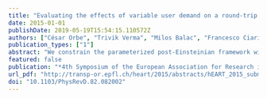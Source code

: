 ```yaml
---
title: "Evaluating the effects of variable user demand on a round-trip , one-way , and free-floating car sharing fleet in the city of Zurich , Switzerland"
date: 2015-01-01
publishDate: 2019-05-19T15:54:15.110572Z
authors: ["César Orbe", "Trivik Verma", "Milos Balac", "Francesco Ciari"]
publication_types: ["1"]
abstract: "We constrain the parameterized post-Einsteinian framework with binary pulsar observations of orbital period decay due to gravitational wave emission. This framework proposes to enhance the amplitude and phase of gravitational waveform templates through post-Einsteinian parameters to search for generic deviations from General Relativity in gravitational wave data. Such enhancements interpolate between General Relativity and alternative theory predictions, but their magnitude must be such as to satisfy all current experiments and observations. The data that currently constrains the parameterized post-Einsteinian framework the most is the orbital period decay of binary pulsars. We use such observations to place upper limits on the magnitude of post-Einsteinian parameters, which will be critical when gravitational waves are detected and this framework is implemented."
featured: false
publication: "*4th Symposium of the European Association for Research in Transportation*"
url_pdf: "http://transp-or.epfl.ch/heart/2015/abstracts/hEART_2015_submission_50.pdf"
doi: "10.1103/PhysRevD.82.082002"
---
```


